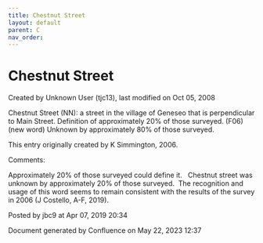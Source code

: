 ```yaml
---
title: Chestnut Street
layout: default
parent: C
nav_order:
---
```


# Chestnut Street

Created by  Unknown User (tjc13), last modified on Oct 05, 2008

Chestnut Street (NN): a street in the village of Geneseo that is perpendicular to Main Street. Definition of approximately 20% of those surveyed. (F06) (new word) Unknown by approximately 80% of those surveyed.

This entry originally created by K Simmington, 2006.

Comments:

Approximately 20% of those surveyed could define it.   Chestnut street was unknown by approximately 20% of those surveyed.  The recognition and usage of this word seems to remain consistent with the results of the survey in 2006 (J Costello, A-F, 2019).  

Posted by jbc9 at Apr 07, 2019 20:34

Document generated by Confluence on May 22, 2023 12:37


